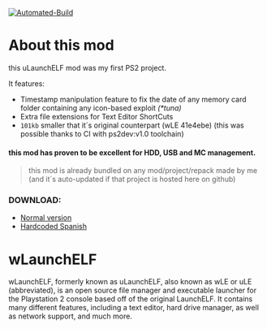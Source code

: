 [![Automated-Build](https://github.com/israpps/wLaunchELF_ISR/actions/workflows/compile.yml/badge.svg)](https://github.com/israpps/wLaunchELF_ISR/actions/workflows/compile.yml)

# __About this mod__
this uLaunchELF mod was my first PS2 project.

It features:

- Timestamp manipulation feature to fix the date of any memory card folder containing any icon-based exploit _(\*tuna)_
- Extra file extensions for Text Editor ShortCuts
- `101kb` smaller that it´s original counterpart (wLE 41e4ebe) (this was possible thanks to CI with ps2dev:v1.0 toolchain)

#### this mod has proven to be excellent for HDD, USB and MC management.

> this mod is already bundled on any mod/project/repack made by me (and it´s auto-updated if that project is hosted here on github)

### DOWNLOAD:
- [Normal version](https://github.com/israpps/wLaunchELF_ISR/releases/tag/latest)
- [Hardcoded Spanish](https://github.com/israpps/wLaunchELF_ISR/releases/tag/espa%C3%B1ol)

# **wLaunchELF**
wLaunchELF, formerly known as uLaunchELF, also known as wLE or uLE (abbreviated), is an open source file manager and executable launcher for the Playstation 2 console based off of the original LaunchELF. It contains many different features, including a text editor, hard drive manager, as well as network support, and much more.
